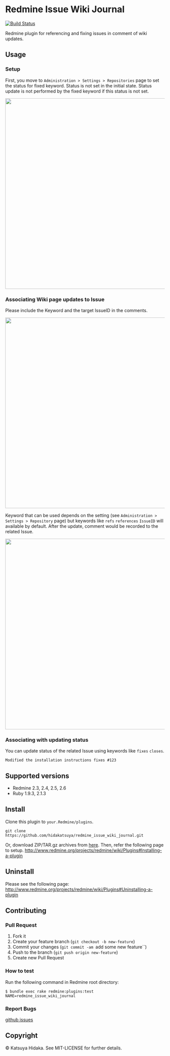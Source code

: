 # Redmine Issue Wiki Journal

[![Build Status](http://img.shields.io/travis/hidakatsuya/redmine_issue_wiki_journal.svg?style=flat)](https://travis-ci.org/hidakatsuya/redmine_issue_wiki_journal)

Redmine plugin for referencing and fixing issues in comment of wiki updates.

## Usage

### Setup

First, you move to `Administration > Settings > Repositories` page to set the status for fixed keyword.
Status is not set in the initial state. Status update is not performed by the fixed keyword if this status is not set.

[<img src="http://hidakatsuya.github.io/redmine_issue_wiki_journal/images/setup.png" width="600">](http://hidakatsuya.github.io/redmine_issue_wiki_journal/images/setup.png)

### Associating Wiki page updates to Issue

Please include the Keyword and the target IssueID in the comments.

[<img src="http://hidakatsuya.github.io/redmine_issue_wiki_journal/images/feature-1.png" width="600">](http://hidakatsuya.github.io/redmine_issue_wiki_journal/images/feature-1.png)

Keyword that can be used depends on the setting (see `Administration > Settings > Repository` page) but keywords like `refs` `references` `IssueID` will available by default.
After the update, comment would be recorded to the related Issue.

[<img src="http://hidakatsuya.github.io/redmine_issue_wiki_journal/images/feature-2.png" width="600">](http://hidakatsuya.github.io/redmine_issue_wiki_journal/images/feature-2.png)

### Associating with updating status

You can update status of the related Issue using keywords like `fixes` `closes`.

    Modified the installation instructions fixes #123

## Supported versions

  * Redmine 2.3, 2.4, 2.5, 2.6
  * Ruby 1.9.3, 2.1.3

## Install

Clone this plugin to `your.Redmine/plugins`.

    git clone https://github.com/hidakatsuya/redmine_issue_wiki_journal.git

Or, download ZIP/TAR.gz archives from [here](https://github.com/hidakatsuya/redmine_issue_wiki_journal/releases).
Then, refer the following page to setup.
http://www.redmine.org/projects/redmine/wiki/Plugins#Installing-a-plugin

## Uninstall

Please see the following page:  
http://www.redmine.org/projects/redmine/wiki/Plugins#Uninstalling-a-plugin

## Contributing

### Pull Request

  1. Fork it
  2. Create your feature branch (``git checkout -b new-feature``)
  3. Commit your changes (``git commit -am ``add some new feature``)
  4. Push to the branch (``git push origin new-feature``)
  5. Create new Pull Request

### How to test

Run the following command in Redmine root directory:

    $ bundle exec rake redmine:plugins:test NAME=redmine_issue_wiki_journal

### Report Bugs

[github issues](https://github.com/hidakatsuya/redmine_issue_wiki_journal/issues/new)

## Copyright

&copy; Katsuya Hidaka. See MIT-LICENSE for further details.
